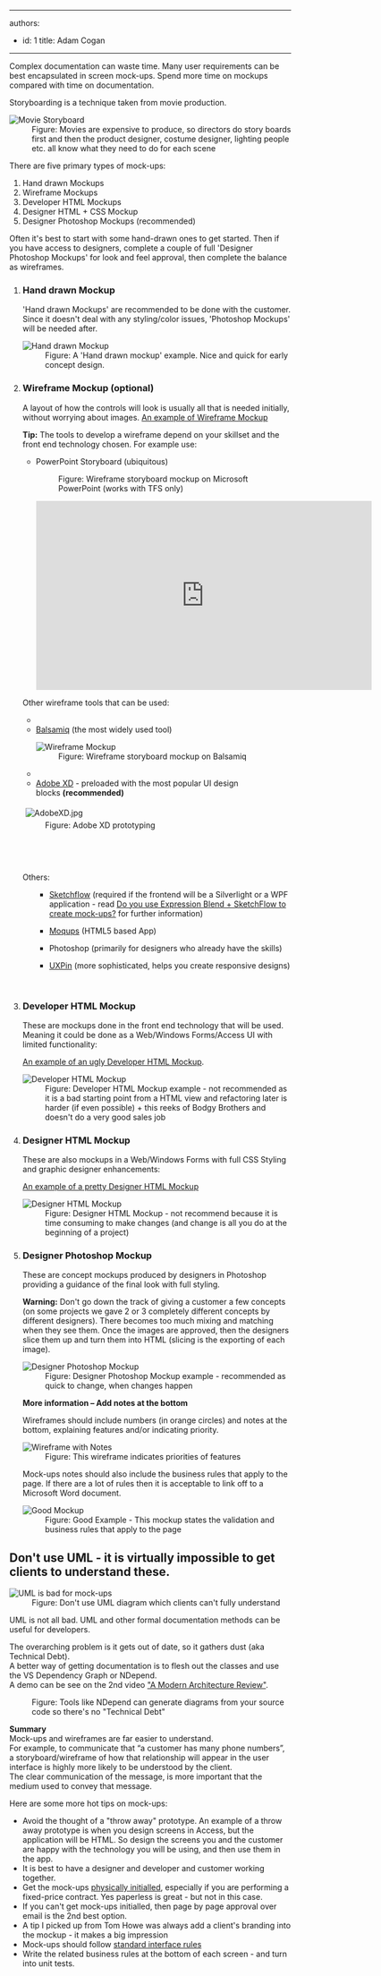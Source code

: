 

---
authors:
  - id: 1
    title: Adam Cogan
---




<span class='intro'> ​Complex documentation can waste time. Many user requirements can be best encapsulated in screen mock-ups. Spend more time on mockups compared with time on documentation.  </span>

<p>Storyboarding is a technique taken from movie production.&#160;</p><dl class="image"><dt> 
      <img src="/PublishingImages/movie-storyboard.jpg" alt="Movie Storyboard" /> 
   </dt><dd>Figure&#58; Movies are expensive to produce, so directors do story boards first and then the product designer, costume designer, lighting people etc. all know what they need to do for each scene</dd></dl><p>There are five primary types of mock-ups&#58; </p><ol><li>Hand drawn Mockups </li><li>Wireframe Mockups </li><li>Developer HTML Mockups </li><li>Designer HTML + CSS Mockup </li><li>Designer Photoshop Mockups&#160;(recommended) </li></ol><p>Often it's best to start with some hand-drawn ones to get started. Then&#160;if you have access to designers,&#160;complete a couple of full 'Designer Photoshop Mockups' for look and feel approval,&#160;then complete the balance as wireframes.</p><ol><li><h3>Hand drawn Mockup</h3><p>'Hand drawn Mockups' are recommended to be done with the customer. Since it doesn't deal with any styling/color issues, 'Photoshop Mockups' will be needed after.</p><dl class="image"><dt> 
            <img src="/PublishingImages/Hand-Drawn-Mockup.jpg" alt="Hand drawn Mockup" /> 
         </dt><dd>Figure&#58; A 'Hand drawn mockup' example. Nice and quick for early concept design.</dd></dl></li><li><h3>Wireframe Mockup (optional)</h3><p>A layout of how the controls will look is usually all that is needed initially, without worrying about images. 
         <a target="_blank" href="http&#58;//www.ssw.com.au/projects/ml_elaw/scenarios/index.html">An example of Wireframe Mockup</a></p><p>
         <strong>Tip&#58;</strong> The tools to develop a wireframe depend on your skillset and the front end technology chosen. For example use&#58; </p><ul><li>PowerPoint Storyboard (ubiquitous) 
            <dl class="image"><dt> 
                  <img src="/PublishingImages/PPStoryboard.jpg" alt="" /> 
               </dt><dd>Figure&#58; Wireframe storyboard mockup on Microsoft PowerPoint&#160;(works with TFS&#160;only)</dd></dl>
            <iframe width="600" height="338" src="https&#58;//www.youtube.com/embed/E3AlHc0Y2wo?rel=0" frameborder="0"></iframe> </li></ul><p>Other wireframe ​tools that can be used&#58;</p><ul><li></li><li> 
            <a target="_blank" href="http&#58;//www.balsamiq.com/">Balsamiq</a>&#160;(the most widely used tool) 
            <dl class="image"><dt>
                  <img src="/PublishingImages/c24602_WireframeMockup.jpg" alt="Wireframe Mockup" /> 
               </dt><dd>Figure&#58; Wireframe storyboard mockup on Balsamiq</dd></dl></li><li></li><li>
            <a href="http&#58;//www.adobe.com/au/products/experience-design.html">Adobe XD</a>&#160;- preloaded with the&#160;most popular&#160;UI design blocks&#160;<strong>(recommended)​</strong></li></ul><dl class="ssw15-rteElement-ImageArea">
         <img src="/SiteAssets/storyboarding-do-you-conduct-specification-analysis-by-creating-mock-ups/AdobeXD.jpg" alt="AdobeXD.jpg" style="margin&#58;5px;" />
         <dd class="ssw15-rteElement-FigureNormal">Figure&#58;&#160;Adobe XD prototyping</dd><p>​​​​​</p>​
         <p>Others&#58;​</p><ul><ul><li><p>
                     <a target="_blank" href="http&#58;//msdn.microsoft.com/en-us/library/ee341449%28v=expression.40%29.aspx">Sketch​flow</a> (required if the frontend will be a Silverlight or a WPF application - read 
                     <a href="/Pages/UseExpressionBlendSketchflow.aspx">Do you use Expression Blend + SketchFlow to create mock-ups?</a>​ for further information)</p></li><li><p>
                     <a href="https&#58;//moqups.com/" style="background-color&#58;initial;">Moqups</a> (HTML5 based App)</p></li><li><p>Photoshop (primarily for designers who already have the skills)</p></li><li><p>​​<a href="http&#58;//uxpin.com/">UXPin</a> (more sophisticated, helps you create responsive designs)</p></li></ul></ul>​</dl></li><li><h3>Developer HTML Mockup</h3><p>These are mockups done in the front end technology that will be used. Meaning it could be done as a Web/Windows Forms/Access UI with limited functionality&#58;</p><p> 
         <a target="_blank" href="http&#58;//www.ssw.com.au/Projects/AC_Metalcorp/Default.aspx">An example of an ugly Developer HTML Mockup</a>.</p><dl><dt> 
            <img src="/PublishingImages/1d9b4a_DeveloperHTMLMockup.jpg" alt="Developer HTML Mockup" /> 
         </dt><dd>Figure&#58; Developer HTML Mockup example - not recommended as it is a bad starting point from a HTML view and refactoring later is harder (if even possible) + this reeks of Bodgy Brothers and doesn't do a very good sales job</dd></dl></li><li><h3>Designer HTML Mockup</h3><p>These are also mockups in a Web/Windows Forms with full CSS Styling and graphic designer enhancements&#58;</p><p> 
         <a target="_blank" href="http&#58;//www.ssw.com.au/projects/ml_elaw/html/clientpage.html">An example of a pretty Designer HTML Mockup</a></p><dl class="image"><dt> 
            <img src="/PublishingImages/11fe40_HTMLMockup.jpg" alt="Designer HTML Mockup" /> 
         </dt><dd>Figure&#58; Designer HTML Mockup - not recommend because it is time consuming to make changes (and change is all you do&#160;at the beginning of a project)</dd></dl></li><li><h3>Designer Photoshop Mockup</h3><p>These are concept mockups produced by designers in Photoshop providing a guidance of the final look with full styling.</p><div class="ms-rteCustom-GreyBox"><p> 
            <strong>Warning&#58;</strong> Don't go down the track of giving a customer a few concepts (on some projects we gave 2 or 3 completely different concepts by different designers). There becomes too much mixing and matching when they see them. Once the images are approved, then the designers slice them up and turn them into HTML (slicing is the exporting of each image).</p></div><dl class="image"><dt> 
            <img src="/PublishingImages/1d6c03_PSMockup.jpg" alt="Designer Photoshop Mockup" /> 
         </dt><dd>Figure&#58; Designer Photoshop Mockup example - recommended as quick to change, when changes happen </dd></dl><p> 
         <strong>More information – Add notes at the bottom</strong></p><p>Wireframes should include numbers (in orange circles) and notes at the bottom, explaining features and/or indicating priority.</p><dl class="goodImage"><dt> 
            <img src="/PublishingImages/wireframe-with-notes.jpg" alt="Wireframe with Notes" /> 
         </dt><dd>Figure&#58; This wireframe indicates priorities of features </dd></dl><p>Mock-ups notes should also include the business rules that apply to the page. If there are a lot of rules then it is acceptable to link off to a Microsoft Word document. </p><dl class="goodImage"><dt> 
            <img src="/PublishingImages/88215b_Mockup_1.jpg" alt="Good Mockup" /> 
         </dt><dd>Figure&#58; Good Example - This mockup states the validation and business&#160;rules that apply to the page </dd></dl></li></ol><h2>Don't use UML - it is virtually impossible to get clients to understand these.</h2><dl class="badImage"><dt> 
      <img src="/PublishingImages/Bad-UML.jpg" alt="UML is bad for mock-ups" /> 
   </dt><dd>Figure&#58; Don't use UML diagram which clients can't fully understand</dd></dl><p>UML is not all bad. UML and other formal documentation methods can be useful for developers.</p><p>The overarching problem is it gets out of date, so it gathers dust (aka Technical Debt).<br>A better way of getting documentation is to flesh out the classes and use the VS Dependency Graph or NDepend.<br>A demo can be see on the 2nd video 
   <a href="http&#58;//channel9.msdn.com/Events/TechEd/Australia/2012?sort=sequential&amp;direction=desc&amp;term=&amp;s=adam%2Bcogan">&quot;A Modern Architecture Review&quot;</a>.​</p><dl class="image"><dt>
      <img src="/PublishingImages/23f19c_ndepend.png" alt="" />
   </dt><dd>Figure&#58; Tools like NDepend can generate diagrams from your source code so there's no &quot;Technical Debt&quot;​</dd></dl><p> 
   <strong>Summary</strong><br>Mock-ups and wireframes are far easier to understand. 
   <br>For example, to communicate that “a customer has many phone numbers”, a storyboard/wireframe of how that relationship will appear in the user interface is highly more likely to be understood by the client.<br>The clear communication of the message, is more important that the medium used to convey that message. </p><div class="ms-rteCustom-GreyBox"><p>Here are some more hot tips on mock-ups&#58;</p><ul><li>Avoid the thought of a &quot;throw away&quot; prototype. An example of a throw away prototype is when you design screens in Access, but the application will be HTML. So design the screens you and the customer are happy with the technology you will be using, and then use them in the app. </li><li>It is best to have a designer and developer and customer working together. </li><li>Get the mock-ups 
         <a shape="rect" href="/Pages/AskClientsToInitialYourWork.aspx">physically initialled</a>, especially if you are performing a fixed-price contract. Yes paperless is great - but not in this case. </li><li>If you can't get mock-ups initialled, then page by page approval over email is the 2nd best option.</li><li>A tip I picked up from Tom Howe was always add a client's branding into the mockup - it makes a big impression </li><li>Mock-ups should follow 
         <a shape="rect" href="http&#58;//www.ssw.com.au/ssw/Standards/Rules/RulesToBetterInterfaces.aspx">standard interface rules</a> </li><li>Write the related business rules at the bottom of each screen - and turn into unit tests. </li></ul></div>


